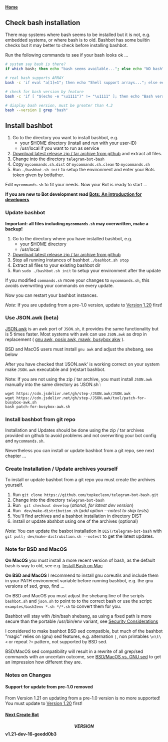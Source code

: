 #### [Home](../README.md)

## Check bash installation

There may systems where bash seems to be installed but it is not, e.g. embedded systems, or where bash is to old.
Bashbot has some builtin checks but it may better to check before installing bashbot.

Run the following commands to see if your bash looks ok ...

```bash
# system say bash is there?
if which bash; then echo "bash seems available..."; else echo "NO bash"; fi

# real bash supports ARRAY
bash -c 'if eval "a[1]=1"; then echo "Shell support arrays..."; else echo "Shell has NO arrays"; fi'

# check for bash version by feature
bash -c 'if [ "$(echo -e "\u1111")" != "\u1111" ]; then echo "Bash version ok ..."; else echo "Bash version may to old ..."; fi'

# display bash version, must be greater than 4.3
bash --version | grep "bash"
```

## Install bashbot

1. Go to the directory you want to install bashbot, e.g.
    * your $HOME directory (install and run with your user-ID)
    * /usr/local if you want to run as service
2. [Download latest release zip / tar archive from github](https://github.com/topkecleon/telegram-bot-bash/releases/latest) and extract all files. 
3. Change into the directory `telegram-bot-bash`
4. Copy `mycommands.sh.dist` or `mycommands.sh.clean` to `mycommands.sh`
5. Run `./bashbot.sh init` to setup the environment and enter your Bots token given by botfather.

Edit `mycommands.sh` to fit your needs.
Now your Bot is ready to start ...

**If you are new to Bot development read [Bots: An introduction for developers](https://core.telegram.org/bots)**


### Update bashbot

**Important: all files including `mycommands.sh` may overwritten, make a backup!**

1. Go to the directory where you have installed bashbot, e.g.
    * your $HOME directory
    * /usr/local
2. [Download latest release zip / tar archive from github](https://github.com/topkecleon/telegram-bot-bash/releases/latest)
3. Stop all running instances of bashbot `./bashbot.sh stop`
4. Extract all files to your existing bashbot dir 
5. Run `sudo ./bashbot.sh init` to setup your environment after the update

If you modified `commands.sh` move your changes to `mycommands.sh`, this avoids overwriting your commands on every update.

Now you can restart your bashbot instances.

*Note*: If you are updating from a pre-1.0 version, update to [Version 1.20](https://github.com/topkecleon/telegram-bot-bash/releases/tags/v1.20) first!

### Use JSON.awk (beta)

[JSON.awk](https://github.com/step-/JSON.awk) is an awk port of `JSON.sh`, it provides the same functionality but is 5 times faster.
Most systems with awk can use `JSON.awk` as drop in replacement
( [gnu awk, posix awk, mawk, busybox akw](https://github.com/step-/JSON.awk#compatibility-with-awk-implementations) ).

BSD and MacOS users must install `gnu awk` and adjust the shebang, see below

After you have checked that 'JSON.awk' is working correct on your system make `JSON.awk` executable and (re)start bashbot.

Note: If you are not using the zip / tar archive, you must install `JSON.awk` manually into the same directory as 'JSON.sh`:

	wget https://cdn.jsdelivr.net/gh/step-/JSON.awk/JSON.awk 
	wget https://cdn.jsdelivr.net/gh/step-/JSON.awk/tool/patch-for-busybox-awk.sh
	bash patch-for-busybox-awk.sh


### Install bashbot from git repo

Installation and Updates should be done using the zip / tar archives provided on github to avoid
problems and not overwriting your bot config and `mycommands.sh`.

Nevertheless you can install or update bashbot from a git repo, see next chapter ...


### Create Installation / Update archives yourself

To install or update bashbot from a git repo you must create the archives yourself.

1. Run `git clone https://github.com/topkecleon/telegram-bot-bash.git`
2. Change into the directory `telegram-bot-bash`
3. Run ` git checkout develop` (_otional, for latest dev version_)
4. Run ` dev/make-distribution.sh` (_add option --notest to skip tests_)
5. You'll find archives and a bashbot installation in directory DIST
6. install or update abshbot using one of the archives (optional)

*Note*: You can update the basbot installation in `DIST/telegram-bot-bash` with `git pull; dev/make-distrubition.sh --notest` to get the latest updates.


### Note for BSD and MacOS

**On MacOS** you must install a more recent version of bash, as the default bash is way to old,
see e.g. [Install Bash on Mac](http://macappstore.org/bash/)

**On BSD and MacOS** I recommend to install gnu coreutils and include them in your PATH
environment variable before running bashbot, e.g. the gnu versions of sed, grep, find ...

On BSD and MacOS you must adjust the shebang line of the scripts ```bashbot.sh``` and ```json.sh``` to point to to the correct bash
or use the script: ```examples/bash2env *.sh */*.sh``` to convert them for you.

Bashbot will stay with /bin/bash shebang, as using a fixed path is more secure than the portable /usr/bin/env variant, see
[Security Considerations](../README.md#Security-Considerations)

I considered to make bashbot BSD sed compatible, but much of the bashbot "magic" relies on
(gnu) sed features, e.g. alternation ```|```, non printables ```\n\t\<``` or repeat ```?+``` pattern, not supported by BSD sed.

BSD/MacOS sed compatibility will result in a rewrite of all grep/sed commands with an uncertain outcome,
see [BSD/MacOS vs. GNU sed](https://riptutorial.com/sed/topic/9436/bsd-macos-sed-vs--gnu-sed-vs--the-posix-sed-specification)
to get an impression how different they are.


### Notes on Changes

#### Support for update from pre-1.0 removed

From Version 1.21 on updating from a pre-1.0 version is no more supported!
You must update to [Version 1.20](https://github.com/topkecleon/telegram-bot-bash/releases/tags/v1.20) first!



#### [Next Create Bot](1_firstbot.md)

#### $$VERSION$$ v1.21-dev-16-geedd0b3

